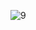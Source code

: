 ![9](https://github.com/HoangGuruu/devops-avanced-project/assets/111829092/2b87f734-f258-4b3d-bc0f-5a66edb10173)

